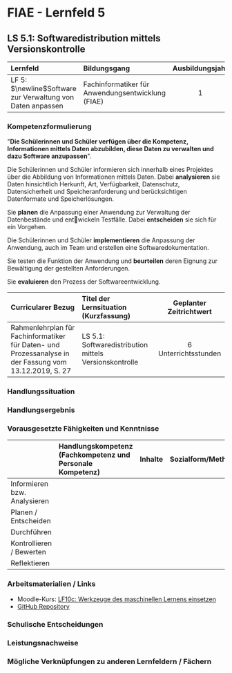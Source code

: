 # FIAE - Lernfeld 5

## LS 5.1: Softwaredistribution mittels Versionskontrolle

| Lernfeld | Bildungsgang | Ausbildungsjahr |
| :--- | :--- | :---: |
| LF 5:</br>$\newline$Software zur Verwaltung von Daten anpassen | Fachinformatiker für Anwendungsentwicklung (FIAE) | 1 |

### Kompetenzformulierung

"**Die Schülerinnen und Schüler verfügen über die Kompetenz, Informationen mittels
Daten abzubilden, diese Daten zu verwalten und dazu Software anzupassen**".

Die Schülerinnen und Schüler informieren sich innerhalb eines Projektes über die Abbildung
von Informationen mittels Daten. Dabei **analysieren** sie Daten hinsichtlich Herkunft, Art,
Verfügbarkeit, Datenschutz, Datensicherheit und Speicheranforderung und berücksichtigen
Datenformate und Speicherlösungen.

Sie **planen** die Anpassung einer Anwendung zur Verwaltung der Datenbestände und entwickeln Testfälle. Dabei **entscheiden** sie sich für ein Vorgehen.

Die Schülerinnen und Schüler **implementieren** die Anpassung der Anwendung, auch im
Team und erstellen eine Softwaredokumentation.

Sie testen die Funktion der Anwendung und **beurteilen** deren Eignung zur Bewältigung der
gestellten Anforderungen.

Sie **evaluieren** den Prozess der Softwareentwicklung.

| Curricularer Bezug | Titel der Lernsituation (Kurzfassung) | Geplanter Zeitrichtwert |
| :--- | :--- | :---: |
| Rahmenlehrplan für Fachinformatiker für Daten- und Prozessanalyse in der Fassung vom 13.12.2019, S. 27 | LS 5.1: Softwaredistribution mittels Versionskontrolle | 6 Unterrichtsstunden |

### Handlungssituation

> 

### Handlungsergebnis


<div style="page-break-after: always;"></div>

### Vorausgesetzte Fähigkeiten und Kenntnisse

| | Handlungskompetenz</br>(Fachkompetenz und Personale Kompetenz) | Inhalte | Sozialform/Methoden |
| :--- | :--- | :--- | :--- |
| Informieren bzw. Analysieren |  |  |
| Planen / Entscheiden |  |  |  |
| Durchführen |  |  |  |
| Kontrollieren / Bewerten |  |  |  |
| Reflektieren |  |  |  |

### Arbeitsmaterialien / Links

- Moodle-Kurs: [LF10c: Werkzeuge des maschinellen Lernens einsetzen](https://moodle.mm-bbs.de/moodle/course/view.php?id=2812)
- [GitHub Repository](https://github.com/jtuttas/datenanalyse)

### Schulische Entscheidungen


<div style="page-break-after: always;"></div>

### Leistungsnachweise


### Mögliche Verknüpfungen zu anderen Lernfeldern / Fächern
